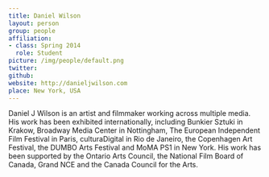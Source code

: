 ```yaml
---
title: Daniel Wilson
layout: person
group: people
affiliation:
- class: Spring 2014
  role: Student
picture: /img/people/default.png
twitter:
github:
website: http://danieljwilson.com
place: New York, USA
---
```

Daniel J Wilson is an artist and filmmaker working across multiple media. His work has been exhibited internationally, including Bunkier Sztuki in Krakow, Broadway Media Center in Nottingham, The European Independent Film Festival in Paris, culturaDigital in Rio de Janeiro, the Copenhagen Art Festival, the DUMBO Arts Festival and MoMA PS1 in New York. His work has been supported by the Ontario Arts Council, the National Film Board of Canada, Grand NCE and the Canada Council for the Arts.
